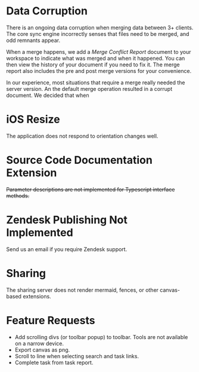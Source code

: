 # Data Corruption
There is an ongoing data corruption when merging data between 3+ clients.  The core sync engine incorrectly senses that files need to be merged, and odd remnants appear. 

When a merge happens, we add a *Merge Conflict Report* document to your workspace to indicate what was merged and when it happened.  You can then view the history of your document if you need to fix it.  The merge report also includes the pre and post merge versions for your convenience.

In our experience, most situations that require a merge really needed the server version.  An the default merge operation resulted in a corrupt document.  We decided that when 
# iOS Resize
The application does not respond to orientation changes well.

# Source Code Documentation Extension
~~Parameter descriptions are not implemented for Typescript interface methods.~~

# Zendesk Publishing Not Implemented
Send us an email if you require Zendesk support.

# Sharing
The sharing server does not render mermaid, fences, or other canvas-based extensions.

# Feature Requests
* Add scrolling divs (or toolbar popup) to toolbar.  Tools are not available on a narrow device.
* Export canvas as png.
* Scroll to line when selecting search and task links.
* Complete task from task report.
<!--stackedit_data:
eyJoaXN0b3J5IjpbMzI0MzMyMTQ2LDE3NTgzNDM2OTcsLTIwOD
MyMDAwMTMsLTE0MTY1MzMxMzMsNjU1ODUwNTE1LDEwNDI5Mzc1
MjUsMTcyMzcwNDEwMSwyNTk5NzAzNDYsLTE4MDAxNzMwOTYsNj
U1ODUwNTE1LC01MzE0MDE1ODEsLTI0NTg1OTA1LC0xMzI3MzEz
MTIyLC0xOTU3OTE4NTc3LDc4NjczMTg4OSw3OTQ1MDI1ODMsMT
E2NTgwNzIyMiwxODkzNDE5MjM4LC0xODY4Mzg5MTM2LDE1NTY1
ODk1NDVdfQ==
-->